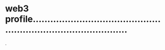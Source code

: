 # web3 profile......................................................................................
.
